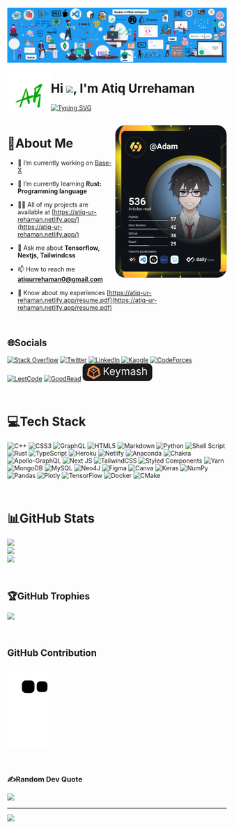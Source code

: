 ![MasterHead](./assets/banner.png)

<a href="https://atiq-ur-rehaman.netlify.app/" target="_blank"><img src="./assets/logo.png" width=100 align="left"></a>

<h1 align="left">Hi <span><img src="https://c.tenor.com/Wx9IEmZZXSoAAAAi/hi.gif" width="30"></span>, I'm Atiq Urrehaman</h1>

[![Typing SVG](https://readme-typing-svg.herokuapp.com?duration=5500&color=C9D1D9&width=500&lines=Quantum+Artificial+Intelligence+Enthusiast+;Artificial+Intelligence+Student;Competitive+Programmer;Researcher;Web+Developer;Polyglot+Programmer;Pythoneer;Rustacean)](https://git.io/typing-svg)
<br/>
<br/>

<a align="right" href="https://app.daily.dev/Adam"><img align="right" src="https://github.com/Adam-Al-Rahman/Adam-Al-Rahman/blob/master/devcard.svg" width="256" alt="Adam Al-Rahman's Dev Card"/></a>

# 💫About Me

- 🔭 I’m currently working on [Base-X](https://github.com/Adam-Al-Rahman/base-x#readme)

- 🌱 I’m currently learning **Rust: Programming language**

- 👨‍💻 All of my projects are available at [https://atiq-ur-rehaman.netlify.app/](https://atiq-ur-rehaman.netlify.app/)

- 💬 Ask me about **Tensorflow, Nextjs, Tailwindcss**

- 📫 How to reach me **atiqurrehaman0@gmail.com**

- 📄 Know about my experiences [https://atiq-ur-rehaman.netlify.app/resume.pdf](https://atiq-ur-rehaman.netlify.app/resume.pdf)

<br/>

## 🌐Socials

[![Stack Overflow](https://img.shields.io/badge/-Stackoverflow-FE7A16?logo=stack-overflow&logoColor=white)](https://stackoverflow.com/users/14925917) [![Twitter](https://img.shields.io/badge/Twitter-%231DA1F2.svg?logo=Twitter&logoColor=white)](https://twitter.com/@AdamAlRahman1) [![LinkedIn](https://img.shields.io/badge/linkedin-%230077B5.svg?style=for-the-badge&logo=linkedin&logoColor=white)](https://www.linkedin.com/in/atiq-urrehaman/) [![Kaggle](https://img.shields.io/badge/Kaggle-20BEFF?style=for-the-badge&logo=Kaggle&logoColor=white)](https://kaggle.com/adamalrahman) [![CodeForces](https://img.shields.io/badge/Codeforces-445f9d?style=for-the-badge&logo=Codeforces&logoColor=white)](https://codeforces.com/profile/_adam_) [![LeetCode](https://img.shields.io/badge/LeetCode-000000?style=for-the-badge&logo=LeetCode&logoColor=#d16c06)](https://leetcode.com/Adam_Al-Rahman/) [![GoodRead](https://img.shields.io/badge/Goodreads-372213?style=for-the-badge&logo=goodreads&logoColor=white)](https://www.goodreads.com/user/show/146301062-adam-al-rahman) [![Keymash](./assets/keymash.svg)](https://keymash.io/profile/Adam-9705/)

<br/>

# 💻Tech Stack

![C++](https://img.shields.io/badge/c++-%2300599C.svg?style=flat&logo=c%2B%2B&logoColor=white) ![CSS3](https://img.shields.io/badge/css3-%231572B6.svg?style=flat&logo=css3&logoColor=white) ![GraphQL](https://img.shields.io/badge/-GraphQL-E10098?style=flat&logo=graphql&logoColor=white) ![HTML5](https://img.shields.io/badge/html5-%23E34F26.svg?style=flat&logo=html5&logoColor=white) ![Markdown](https://img.shields.io/badge/markdown-%23000000.svg?style=flat&logo=markdown&logoColor=white) ![Python](https://img.shields.io/badge/python-3670A0?style=flat&logo=python&logoColor=ffdd54) ![Shell Script](https://img.shields.io/badge/shell_script-%23121011.svg?style=flat&logo=gnu-bash&logoColor=white) ![Rust](https://img.shields.io/badge/rust-%23000000.svg?style=flat&logo=rust&logoColor=white) ![TypeScript](https://img.shields.io/badge/typescript-%23007ACC.svg?style=flat&logo=typescript&logoColor=white) ![Heroku](https://img.shields.io/badge/heroku-%23430098.svg?style=flat&logo=heroku&logoColor=white) ![Netlify](https://img.shields.io/badge/netlify-%23000000.svg?style=flat&logo=netlify&logoColor=#00C7B7) ![Anaconda](https://img.shields.io/badge/Anaconda-%2344A833.svg?style=flat&logo=anaconda&logoColor=white) ![Chakra](https://img.shields.io/badge/chakra-%234ED1C5.svg?style=flat&logo=chakraui&logoColor=white) ![Apollo-GraphQL](https://img.shields.io/badge/-ApolloGraphQL-311C87?style=flat&logo=apollo-graphql) ![Next JS](https://img.shields.io/badge/Next-black?style=flat&logo=next.js&logoColor=white) ![TailwindCSS](https://img.shields.io/badge/tailwindcss-%2338B2AC.svg?style=flat&logo=tailwind-css&logoColor=white) ![Styled Components](https://img.shields.io/badge/styled--components-DB7093?style=flat&logo=styled-components&logoColor=white) ![Yarn](https://img.shields.io/badge/yarn-%232C8EBB.svg?style=flat&logo=yarn&logoColor=white) ![MongoDB](https://img.shields.io/badge/MongoDB-%234ea94b.svg?style=flat&logo=mongodb&logoColor=white) ![MySQL](https://img.shields.io/badge/mysql-%2300f.svg?style=flat&logo=mysql&logoColor=white) ![Neo4J](https://img.shields.io/badge/Neo4j-008CC1?style=flat&logo=neo4j&logoColor=white) ![Figma](https://img.shields.io/badge/figma-%23F24E1E.svg?style=flat&logo=figma&logoColor=white) ![Canva](https://img.shields.io/badge/Canva-%2300C4CC.svg?style=flat&logo=Canva&logoColor=white) ![Keras](https://img.shields.io/badge/Keras-%23D00000.svg?style=flat&logo=Keras&logoColor=white) ![NumPy](https://img.shields.io/badge/numpy-%23013243.svg?style=flat&logo=numpy&logoColor=white) ![Pandas](https://img.shields.io/badge/pandas-%23150458.svg?style=flat&logo=pandas&logoColor=white) ![Plotly](https://img.shields.io/badge/Plotly-%233F4F75.svg?style=flat&logo=plotly&logoColor=white) ![TensorFlow](https://img.shields.io/badge/TensorFlow-%23FF6F00.svg?style=flat&logo=TensorFlow&logoColor=white) ![Docker](https://img.shields.io/badge/docker-%230db7ed.svg?style=flat&logo=docker&logoColor=white) ![CMake](https://img.shields.io/badge/CMake-%23008FBA.svg?style=flat&logo=cmake&logoColor=white)

<br/>

# 📊GitHub Stats

![](https://github-readme-stats.vercel.app/api?username=Adam-Al-Rahman&theme=radical&hide_border=false&include_all_commits=false&count_private=true)<br/>
![](https://github-readme-streak-stats.herokuapp.com/?user=Adam-Al-Rahman&theme=radical&hide_border=false)<br/>
![](https://github-readme-stats.vercel.app/api/top-langs/?username=Adam-Al-Rahman&theme=radical&hide_border=false&include_all_commits=false&count_private=true&layout=compact)

<br/>

## 🏆GitHub Trophies

![](https://github-profile-trophy.vercel.app/?username=Adam-Al-Rahman&theme=radical&no-frame=false&no-bg=false&margin-w=4)

<br/>

## GitHub Contribution

![GitHub Contribution](https://github.com/Adam-Al-Rahman/Adam-Al-Rahman/blob/output/github-contribution-grid-snake.svg)

<br/>

### ✍️Random Dev Quote

![](https://quotes-github-readme.vercel.app/api?type=horizontal&theme=radical)

---

[![](https://visitcount.itsvg.in/api?id=Adam-Al-Rahman&icon=0&color=0)](https://visitcount.itsvg.in)
